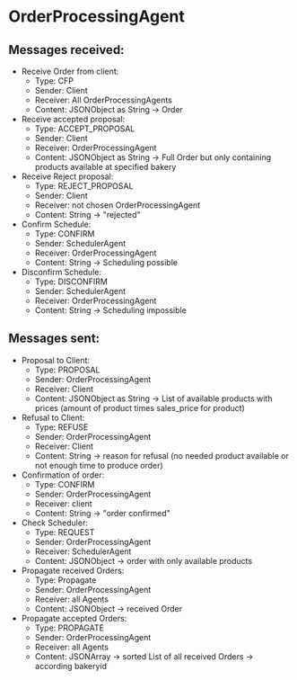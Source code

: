 # OrderProcessingAgent
## Messages received:
* Receive Order from client:
  * Type: CFP
  * Sender: Client
  * Receiver: All OrderProcessingAgents
  * Content: JSONObject as String -> Order
* Receive accepted proposal:
  * Type: ACCEPT_PROPOSAL
  * Sender: Client
  * Receiver: OrderProcessingAgent
  * Content: JSONObject as String -> Full Order but only containing products available at specified bakery
* Receive Reject proposal:
  * Type: REJECT_PROPOSAL
  * Sender: Client
  * Receiver: not chosen OrderProcessingAgent
  * Content: String -> "rejected"
* Confirm Schedule:
  * Type: CONFIRM
  * Sender: SchedulerAgent
  * Receiver: OrderProcessingAgent
  * Content: String -> Scheduling possible
* Disconfirm Schedule:
  * Type: DISCONFIRM
  * Sender: SchedulerAgent
  * Receiver: OrderProcessingAgent
  * Content: String -> Scheduling impossible
  
## Messages sent:
* Proposal to Client:
  * Type: PROPOSAL
  * Sender: OrderProcessingAgent
  * Receiver: Client
  * Content: JSONObject as String -> List of available products with prices (amount of product times sales_price for product)
* Refusal to Client:
  * Type: REFUSE
  * Sender: OrderProcessingAgent
  * Receiver: Client
  * Content: String -> reason for refusal (no needed product available or not enough time to produce order)
* Confirmation of order:
  * Type: CONFIRM
  * Sender: OrderProcessingAgent
  * Receiver: client
  * Content: String -> "order confirmed"
* Check Scheduler:
  * Type: REQUEST
  * Sender: OrderProcessingAgent
  * Receiver: SchedulerAgent
  * Content: JSONObject -> order with only available products
* Propagate received Orders:
  * Type: Propagate
  * Sender: OrderProcessingAgent
  * Receiver: all Agents
  * Content: JSONObject -> received Order
* Propagate accepted Orders:
  * Type: PROPAGATE
  * Sender: OrderProcessingAgent
  * Receiver: all Agents
  * Content: JSONArray -> sorted List of all received Orders -> according bakeryid